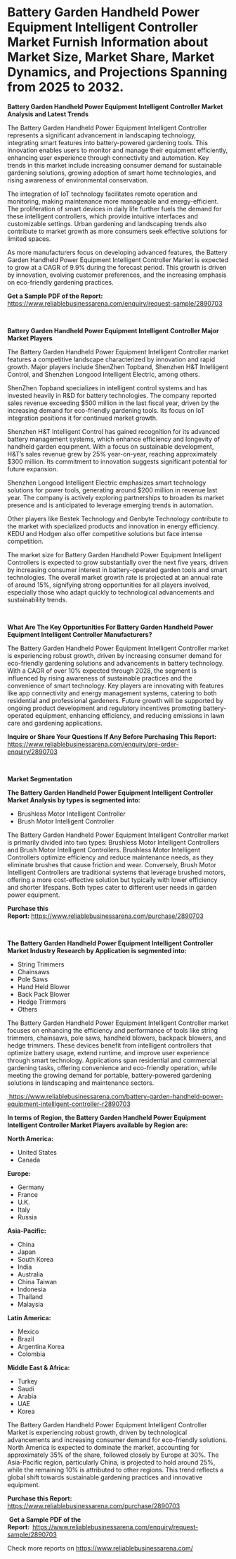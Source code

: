 <p><h1>Battery Garden Handheld Power Equipment Intelligent Controller Market Furnish Information about Market Size, Market Share, Market Dynamics, and Projections Spanning from 2025 to 2032.</h1></p><p><strong>Battery Garden Handheld Power Equipment Intelligent Controller Market Analysis and Latest Trends</strong></p>
<p><p>The Battery Garden Handheld Power Equipment Intelligent Controller represents a significant advancement in landscaping technology, integrating smart features into battery-powered gardening tools. This innovation enables users to monitor and manage their equipment efficiently, enhancing user experience through connectivity and automation. Key trends in this market include increasing consumer demand for sustainable gardening solutions, growing adoption of smart home technologies, and rising awareness of environmental conservation. </p><p>The integration of IoT technology facilitates remote operation and monitoring, making maintenance more manageable and energy-efficient. The proliferation of smart devices in daily life further fuels the demand for these intelligent controllers, which provide intuitive interfaces and customizable settings. Urban gardening and landscaping trends also contribute to market growth as more consumers seek effective solutions for limited spaces. </p><p>As more manufacturers focus on developing advanced features, the Battery Garden Handheld Power Equipment Intelligent Controller Market is expected to grow at a CAGR of 9.9% during the forecast period. This growth is driven by innovation, evolving customer preferences, and the increasing emphasis on eco-friendly gardening practices.</p></p>
<p><strong>Get a Sample PDF of the Report:&nbsp;</strong> <a href="https://www.reliablebusinessarena.com/enquiry/request-sample/2890703?utm_campaign=3009&utm_medium=2&utm_source=Github&utm_content=ia&utm_term=14032025&utm_id=battery-garden-handheld-power-equipment-intelligent-controller">https://www.reliablebusinessarena.com/enquiry/request-sample/2890703</a></p>
<p>&nbsp;</p>
<p><strong>Battery Garden Handheld Power Equipment Intelligent Controller Major Market Players</strong></p>
<p><p>The Battery Garden Handheld Power Equipment Intelligent Controller market features a competitive landscape characterized by innovation and rapid growth. Major players include ShenZhen Topband, Shenzhen H&T Intelligent Control, and Shenzhen Longood Intelligent Electric, among others.</p><p>ShenZhen Topband specializes in intelligent control systems and has invested heavily in R&D for battery technologies. The company reported sales revenue exceeding $500 million in the last fiscal year, driven by the increasing demand for eco-friendly gardening tools. Its focus on IoT integration positions it for continued market growth.</p><p>Shenzhen H&T Intelligent Control has gained recognition for its advanced battery management systems, which enhance efficiency and longevity of handheld garden equipment. With a focus on sustainable development, H&T’s sales revenue grew by 25% year-on-year, reaching approximately $300 million. Its commitment to innovation suggests significant potential for future expansion.</p><p>Shenzhen Longood Intelligent Electric emphasizes smart technology solutions for power tools, generating around $200 million in revenue last year. The company is actively exploring partnerships to broaden its market presence and is anticipated to leverage emerging trends in automation.</p><p>Other players like Bestek Technology and Genbyte Technology contribute to the market with specialized products and innovation in energy efficiency. KEDU and Hodgen also offer competitive solutions but face intense competition.</p><p>The market size for Battery Garden Handheld Power Equipment Intelligent Controllers is expected to grow substantially over the next five years, driven by increasing consumer interest in battery-operated garden tools and smart technologies. The overall market growth rate is projected at an annual rate of around 15%, signifying strong opportunities for all players involved, especially those who adapt quickly to technological advancements and sustainability trends.</p></p>
<p>&nbsp;</p>
<p><strong>What Are The Key Opportunities For Battery Garden Handheld Power Equipment Intelligent Controller Manufacturers?</strong></p>
<p><p>The Battery Garden Handheld Power Equipment Intelligent Controller market is experiencing robust growth, driven by increasing consumer demand for eco-friendly gardening solutions and advancements in battery technology. With a CAGR of over 10% expected through 2028, the segment is influenced by rising awareness of sustainable practices and the convenience of smart technology. Key players are innovating with features like app connectivity and energy management systems, catering to both residential and professional gardeners. Future growth will be supported by ongoing product development and regulatory incentives promoting battery-operated equipment, enhancing efficiency, and reducing emissions in lawn care and gardening applications.</p></p>
<p><strong>Inquire or Share Your Questions If Any Before Purchasing This Report:</strong> <a href="https://www.reliablebusinessarena.com/enquiry/pre-order-enquiry/2890703?utm_campaign=3009&utm_medium=2&utm_source=Github&utm_content=ia&utm_term=14032025&utm_id=battery-garden-handheld-power-equipment-intelligent-controller">https://www.reliablebusinessarena.com/enquiry/pre-order-enquiry/2890703</a></p>
<p>&nbsp;</p>
<p><strong>Market Segmentation</strong></p>
<p><strong>The Battery Garden Handheld Power Equipment Intelligent Controller Market Analysis by types is segmented into:</strong></p>
<p><ul><li>Brushless Motor Intelligent Controller</li><li>Brush Motor Intelligent Controller</li></ul></p>
<p><p>The Battery Garden Handheld Power Equipment Intelligent Controller market is primarily divided into two types: Brushless Motor Intelligent Controllers and Brush Motor Intelligent Controllers. Brushless Motor Intelligent Controllers optimize efficiency and reduce maintenance needs, as they eliminate brushes that cause friction and wear. Conversely, Brush Motor Intelligent Controllers are traditional systems that leverage brushed motors, offering a more cost-effective solution but typically with lower efficiency and shorter lifespans. Both types cater to different user needs in garden power equipment.</p></p>
<p><strong>Purchase this Report:&nbsp;</strong><a href="https://www.reliablebusinessarena.com/purchase/2890703?utm_campaign=3009&utm_medium=2&utm_source=Github&utm_content=ia&utm_term=14032025&utm_id=battery-garden-handheld-power-equipment-intelligent-controller">https://www.reliablebusinessarena.com/purchase/2890703</a></p>
<p>&nbsp;</p>
<p><strong>The Battery Garden Handheld Power Equipment Intelligent Controller Market Industry Research by Application is segmented into:</strong></p>
<p><ul><li>String Trimmers</li><li>Chainsaws</li><li>Pole Saws</li><li>Hand Held Blower</li><li>Back Pack Blower</li><li>Hedge Trimmers</li><li>Others</li></ul></p>
<p><p>The Battery Garden Handheld Power Equipment Intelligent Controller market focuses on enhancing the efficiency and performance of tools like string trimmers, chainsaws, pole saws, handheld blowers, backpack blowers, and hedge trimmers. These devices benefit from intelligent controllers that optimize battery usage, extend runtime, and improve user experience through smart technology. Applications span residential and commercial gardening tasks, offering convenience and eco-friendly operation, while meeting the growing demand for portable, battery-powered gardening solutions in landscaping and maintenance sectors.</p></p>
<p><a href="https://www.reliablebusinessarena.com/battery-garden-handheld-power-equipment-intelligent-controller-r2890703?utm_campaign=3009&utm_medium=2&utm_source=Github&utm_content=ia&utm_term=14032025&utm_id=battery-garden-handheld-power-equipment-intelligent-controller">&nbsp;https://www.reliablebusinessarena.com/battery-garden-handheld-power-equipment-intelligent-controller-r2890703</a></p>
<p><strong>In terms of Region, the Battery Garden Handheld Power Equipment Intelligent Controller Market Players available by Region are:</strong></p>
<p>
    <p> <strong> North America: </strong>
        <ul>
            <li>United States</li>
            <li>Canada</li>
        </ul>
        </p> 
    <p> <strong> Europe: </strong>
        <ul>
            <li>Germany</li>
            <li>France</li>
            <li>U.K.</li>
            <li>Italy</li>
            <li>Russia</li>
        </ul>
        </p> 
    <p> <strong> Asia-Pacific: </strong>
        <ul>
            <li>China</li>
            <li>Japan</li>
            <li>South Korea</li>
            <li>India</li>
            <li>Australia</li>
            <li>China Taiwan</li>
            <li>Indonesia</li>
            <li>Thailand</li>
            <li>Malaysia</li>
        </ul>
        </p> 
    <p> <strong> Latin America: </strong>
        <ul>
            <li>Mexico</li>
            <li>Brazil</li>
            <li>Argentina Korea</li>
            <li>Colombia</li>
        </ul>
        </p> 
    <p> <strong> Middle East & Africa: </strong>
        <ul>
            <li>Turkey</li>
            <li>Saudi</li>
            <li>Arabia</li>
            <li>UAE</li>
            <li>Korea</li>
        </ul>
    </p>
    </p>
<p><p>The Battery Garden Handheld Power Equipment Intelligent Controller Market is experiencing robust growth, driven by technological advancements and increasing consumer demand for eco-friendly solutions. North America is expected to dominate the market, accounting for approximately 35% of the share, followed closely by Europe at 30%. The Asia-Pacific region, particularly China, is projected to hold around 25%, while the remaining 10% is attributed to other regions. This trend reflects a global shift towards sustainable gardening practices and innovative equipment.</p></p>
<p><strong>Purchase this Report: </strong><a href="https://www.reliablebusinessarena.com/purchase/2890703?utm_campaign=3009&utm_medium=2&utm_source=Github&utm_content=ia&utm_term=14032025&utm_id=battery-garden-handheld-power-equipment-intelligent-controller">https://www.reliablebusinessarena.com/purchase/2890703</a></p>
<p>&nbsp;<strong>Get a Sample PDF of the Report:&nbsp;&nbsp;</strong><a href="https://www.reliablebusinessarena.com/enquiry/request-sample/2890703?utm_campaign=3009&utm_medium=2&utm_source=Github&utm_content=ia&utm_term=14032025&utm_id=battery-garden-handheld-power-equipment-intelligent-controller">https://www.reliablebusinessarena.com/enquiry/request-sample/2890703</a></p>
<p><strong></strong></p>
<p>Check more reports on <a href="https://www.reliablebusinessarena.com/?utm_campaign=3009&utm_medium=2&utm_source=Github&utm_content=ia&utm_term=14032025&utm_id=battery-garden-handheld-power-equipment-intelligent-controller">https://www.reliablebusinessarena.com/</a></p>